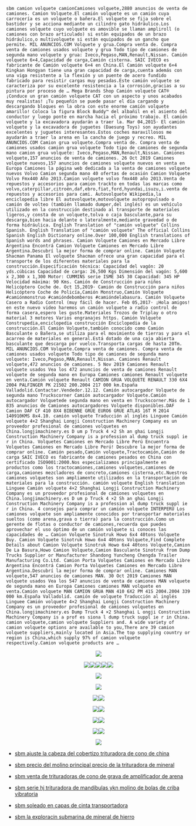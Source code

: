 
```
sbm camion volquete camionCamiones volquete,2880 anuncios de venta de camiones. Camion Volquete.El camión volquete es un camión cuya carrocería es un volquete o bañera.El volquete se fija sobre el bastidor y se acciona mediante un cilindro gato hidráulico.Los camiones volquete cuyo volquete es amovible se llaman ampliroll (o camiones con brazo articulado) si están equipados de un brazo hidráulico,o multivolquete si están equipados de un gancho que permite. MIL ANUNCIOS.COM Volquete y grua.Compra venta de. Compra venta de camiones usados volquete y grua Todo tipo de camiones de segunda mano volquete y grua: Iveco,Pegaso,MAN,Renault,Nissan. Camión volquete 6×4,Capacidad de carga,Camión cisterna. SAIC IVECO es fabricante de Camión volquete 6×4 en China.El Camión volquete 6×4 Kingkan Hongyan tiene una gran capacidad de carga,cuenta además con una viga resistente a la flexión y un puente de acero fundido fabricado para resistir cargas muy pesadas.Este camión volquete se caracteriza por su excelente resistencia a la corrosión,gracias a su pintura por proceso de … Mega Brands Shop Camión volquete CAT® ¡Conduce un gran camión volquete CAT con un aspecto y unos acabados muy realistas! ¡Tu pequeñín se puede pasar el día cargando y descargando bloques en la obra con este enorme camión volquete amarillo! Coloca la figura Block Buddy™ del albañil en el asiento del conductor y luego ponte en marcha hacia el próximo trabajo. El camión volquete y la excavadora ayudarán a traer la. Mar 04,2015· El camión volquete y la excavadora de juguetes (Daesung Toys) son ayudantes excelentes y juguetes interesantes.Estos coches maravillosos me ayudarán a traer la arena en la cancha de juego y recreo. MIL ANUNCIOS.COM Camion grua volquete.Compra venta de. Compra venta de camiones usados camion grua volquete Todo tipo de camiones de segunda mano camion grua volquete: Iveco,Pegaso,MAN,Renault,Nissan. Camiones volquete,157 anuncios de venta de camiones. 26 Oct 2019 Camiones volquete nuevos,157 anuncios de camiones volquete nuevos en venta en Europa Camiones la página web dedicada a la venta de camiones volquete nuevos Volvo Camion segunda mano 40 ofertas de ocasión Camion Volquete Volvo Fmx440 Año 2013.Camion volquete volvo fmx440 año 2013.Venta de repuestos y accesorios para camion trackto en todas las marcas como volvo,caterpillar,citroën,daf,ebro,fiat,ford,hyundai,isuzu,i.venta de repuestos y accesorios para cami. Autovolquete Wikipedia,la enciclopedia libre El autovolquete,motovolquete autopropulsado o camión de volteo (también llamado dumper,del inglés) es un vehículo utilizado en la construcción destinado al transporte de materiales ligeros,y consta de un volquete,tolva o caja basculante,para su descarga,bien hacia delante o lateralmente,mediante gravedad o de forma hidráulica. English Translation of "camión volquete" Collins Spanish. English Translation of "camión volquete" The official Collins Spanish English Dictionary online.Over 100,000 English translations of Spanish words and phrases. Camion Volquete Camiones en Mercado Libre Argentina Encontrá Camion Volquete Camiones en Mercado Libre Argentina.Descubrí la mejor forma de comprar online. Camión Volquete Shacman Panama El volquete Shacman ofrece una gran capacidad para el transporte de los diferentes materiales para la construcción.Especificación técnica: Capacidad del vagón: 20 yds.cúbicas Capacidad de carga: 26,500 Kgs Dimensión del vagón: 5,600 x 2,300 x 1,300 Motor: CUMMINS serie ISME 345 30 Capacidad: 345 HP Velocidad máxima: 90 Kms. Camión de Construcción para niños Helicóptero Coche de. Oct 15,2019· Camión de Construcción para niños Helicóptero Coche de Policía,Camión Monstruo,Camión Volquete #camiónmonstruo #camióndebomberos #camióndelabasura. Camión Volquete Casero a Radio Control (muy fácil de hacer. Feb 05,2017· ¡Hola amigos! en este nuevo video haremos un camión volquete a radio control de forma casera,espero les guste.Materiales Trozos de Triplay o otro material 3 motores Varios engranajes https. Camión Volquete Construpedia,enciclopedia construcción Enciclopedia de la construcción.El Camión Volquete,también conocido como Camión Basculante o Bañera,se utiliza para el movimiento de tierras y para el acarreo de materiales en general.Está dotado de una caja abierta basculante que descarga por vuelco.Transporta cargas de hasta 20Tm. MIL ANUNCIOS.COM Volquete.Compra venta de camiones. Compra venta de camiones usados volquete Todo tipo de camiones de segunda mano volquete: Iveco,Pegaso,MAN,Renault,Nissan. Camiones Renault volquete,472 anuncios de camiones. 5 Nov 2019 Camiones Renault volquete usados Vea los 472 anuncios de venta de camiones Renault volquete de segunda mano en Europa Camiones camiones Renault volquete en venta.Camión volquete Renault CAMION GRUA VOLQUETE RENAULT 330 6X4 2004 PALFINGER PK 21502 200.2004 217 000 km.España Valladolid.Contactar.Vendedor.12.12. Camión autocargador Volquete de segunda mano Truckscorner Camión autocargador Volquete.Camión autocargador Volquetede segunda mano en venta en Truckscorner.Más de 1 835 anuncios de Camiones autocargadores Volquete disponibles.DAF Camion DAF CF 410 8X4 BIBENNE GRUE EURO6 GRUE ATLAS 16T M 2014 140910KMS 8x4.10. camión volquete Traducción al inglés Linguee Camión volquete 4×2 Shanghai Longji Construction Machinery Company es un proveedor profesional de camiones volquetes en China.longjimachinery.es D um p Truck 4 ×2 Sh an ghai Longji Construction Machinery Company is a profession al dump truck suppl ie r in China. Volquetes Camiones en Mercado Libre Perú Encuentra Volquetes Camiones en Mercado Libre Perú! Descubre la mejor forma de comprar online. Camión pesado,Camión volquete,Tractocamión,Camión de carga SAIC IVECO es fabricante de camiones pesados en China con certificado ISO9001:2000.Nos especializamos principalmente en productos como los tractocamiones,camiones volquetes,camiones de carga,camiones mezcladores de concreto,camiones cisterna,etc.Nuestros camiones volquetes son ampliamente utilizados en la transportación de materiales para la construcción. camión volquete English translation Linguee Camión volquete 4×2 Shanghai Longji Construction Machinery Company es un proveedor profesional de camiones volquetes en China.longjimachinery.es D um p Truck 4 ×2 Sh an ghai Longji Construction Machinery Company is a profession al dump truck suppl ie r in China. 4 consejos para comprar un camión volquete INTERPERÚ Los camiones volquete son ampliamente conocidos por transportar materiales sueltos (como arena,grava o tierra) para la construcción.Como un gerente de flotas o conductor de camiones,recuerda que puedes aprovechar el uso óptimo de un camión volquete si conoces las capacidades de … Camion Volquete Sinotruk Howo 6x4 40tons Volquete Buy. Camion Volquete Sinotruk Howo 6x4 40tons Volquete,Find Complete Details about Camion Volquete Sinotruk Howo 6x4 40tons Volquete,Camion De La Basura,Howo Camion Volquete,Camion Basculante Sinotruk from Dump Trucks Supplier or Manufacturer Shandong Yuncheng Chengda Trailer Manufacturing Co.Ltd. Camion Porta Volquetes Camiones en Mercado Libre Argentina Encontrá Camion Porta Volquetes Camiones en Mercado Libre Argentina.Descubrí la mejor forma de comprar online. Camiones MAN volquete,547 anuncios de camiones MAN. 30 Oct 2019 Camiones MAN volquete usados Vea los 547 anuncios de venta de camiones MAN volquete de segunda mano en Europa Camiones camiones MAN volquete en venta.Camión volquete MAN CAMION GRUA MAN 410 6X2 PM 41S 2004.2004 339 000 km.España Valladolid. camión de volquete Traducción al inglés Linguee Camión volquete 4×2 Shanghai Longji Construction Machinery Company es un proveedor profesional de camiones volquetes en China.longjimachinery.es Dump Truck 4 ×2 Shanghai L ongji Construction Machinery Company is a prof es siona l dump truck suppl ie r in China. camion volquete,camion volquete Suppliers and. A wide variety of camion volquete options are available to you,There are 39 camion volquete suppliers,mainly located in Asia.The top supplying country or region is China,which supply 97% of camion volquete respectively.Camion volquete products are … 
```

<div align="center">

<a href="https://es-crusher.shibang-china.com/github&k=sbm+camion+volquete+camion"><img src="https://static.shibang-china.com/es/crusher/logo.jpg"></a>

<a href="https://es-crusher.shibang-china.com/github&k=sbm+camion+volquete+camion"><img src="https://static.shibang-china.com/es/crusher/index.jpg"></a><a href="https://es-crusher.shibang-china.com/material.htmlgithub&k=sbm+camion+volquete+camion"><img src="https://static.shibang-china.com/es/crusher/material.jpg"></a><a href="https://es-crusher.shibang-china.com/application.htmlgithub&k=sbm+camion+volquete+camion"><img src="https://static.shibang-china.com/es/crusher/application.jpg"></a><a href="https://es-crusher.shibang-china.com/aboutus.htmlgithub&k=sbm+camion+volquete+camion"><img src="https://static.shibang-china.com/es/crusher/aboutus.jpg"></a><a href="https://es-crusher.shibang-china.com/contact.htmlgithub&k=sbm+camion+volquete+camion"><img src="https://static.shibang-china.com/es/crusher/contact.jpg"></a>

<a href="https://es-crusher.shibang-china.com/github&k=sbm+camion+volquete+camion"><img src="https://static.shibang-china.com/es/crusher/banner.jpg"></a>

<a href="https://swt.shibang-china.com/github&k=sbm+camion+volquete+camion"><img src="https://static.shibang-china.com/es/crusher/text.jpg"></a>

<a href="https://swt.shibang-china.com/github&k=sbm+camion+volquete+camion"><img src="https://static.shibang-china.com/es/crusher/chat.jpg"></a><a href="https://es-crusher.shibang-china.com/contact.htmlgithub&k=sbm+camion+volquete+camion"><img src="https://static.shibang-china.com/es/crusher/message.jpg"></a>

<a href="https://es-crusher.shibang-china.com/products/pe.htmlgithub&k=sbm+camion+volquete+camion"><img src="https://static.shibang-china.com/es/crusher/pe.jpg"></a><a href="https://es-crusher.shibang-china.com/products/pf.htmlgithub&k=sbm+camion+volquete+camion"><img src="https://static.shibang-china.com/es/crusher/pf.jpg"></a>

<a href="https://es-crusher.shibang-china.com/products/hpt.htmlgithub&k=sbm+camion+volquete+camion"><img src="https://static.shibang-china.com/es/crusher/hpt.jpg"></a><a href="https://es-crusher.shibang-china.com/products/vsi.htmlgithub&k=sbm+camion+volquete+camion"><img src="https://static.shibang-china.com/es/crusher/vsi.jpg"></a>

<a href="https://es-crusher.shibang-china.com/products/klv.htmlgithub&k=sbm+camion+volquete+camion"><img src="https://static.shibang-china.com/es/crusher/klv.jpg"></a><a href="https://es-crusher.shibang-china.com/products/portable.htmlgithub&k=sbm+camion+volquete+camion"><img src="https://static.shibang-china.com/es/crusher/portable.jpg"></a>

<a href="https://swt.shibang-china.com/github&k=sbm+camion+volquete+camion"><img src="https://static.shibang-china.com/es/crusher/case.jpg"></a>

</div>


* [sbm ajuste la cabeza del cobertizo trituradora de cono de china](sbm%20ajuste%20la%20cabeza%20del%20cobertizo%20trituradora%20de%20cono%20de%20china.md)

* [sbm precio del molino principal precio de la trituradora de mineral](sbm%20precio%20del%20molino%20principal%20precio%20de%20la%20trituradora%20de%20mineral.md)

* [sbm venta de trituradoras de cono de grava de amplificador de arena](sbm%20venta%20de%20trituradoras%20de%20cono%20de%20grava%20de%20amplificador%20de%20arena.md)

* [sbm serie hj trituradora de mandíbulas ykn molino de bolas de criba vibratoria](sbm%20serie%20hj%20trituradora%20de%20mand%C3%ADbulas%20ykn%20molino%20de%20bolas%20de%20criba%20vibratoria.md)

* [sbm soleado en capas de cinta transportadora](sbm%20soleado%20en%20capas%20de%20cinta%20transportadora.md)

* [sbm la exploracin submarina de mineral de hierro](sbm%20la%20exploracin%20submarina%20de%20mineral%20de%20hierro.md)
